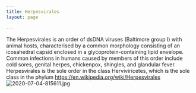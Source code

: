 ```yaml
---
title: Herpesvirales
layout: page

---
```

The Herpesvirales is an order of dsDNA viruses (Baltimore group I) with animal hosts, characterised by a common morphology consisting of an icosahedral capsid enclosed in a glycoprotein-containing lipid envelope. Common infections in humans caused by members of this order include cold sores, genital herpes, chickenpox, shingles, and glandular fever. Herpesvirales is the sole order in the class Herviviricetes, which is the sole class in the phylum
https://en.wikipedia.org/wiki/Herpesvirales
![2020-07-04-815611.jpg](https://opeymd.github.io/crazymint/assets/2020-07-04-815611.jpg)
